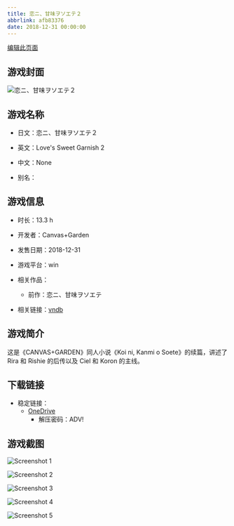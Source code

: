 ```yaml
---
title: 恋ニ、甘味ヲソエテ２
abbrlink: afb83376
date: 2018-12-31 00:00:00
---
```

[编辑此页面](https://github.com/ACG-3/ADV3-source/blob/main/source/_posts/games/%E6%81%8B%E3%83%8B%E3%80%81%E7%94%98%E5%91%B3%E3%83%B2%E3%82%BD%E3%82%A8%E3%83%86%EF%BC%92.md)

## 游戏封面

![恋ニ、甘味ヲソエテ２](https://pan.timero.xyz/onedrive/img_lib_001/%E6%81%8B%E3%83%8B%E3%80%81%E7%94%98%E5%91%B3%E3%83%B2%E3%82%BD%E3%82%A8%E3%83%86%EF%BC%92_cover.avif)


## 游戏名称

- 日文：恋ニ、甘味ヲソエテ２
- 英文：Love's Sweet Garnish 2
- 中文：None

- 别名：


## 游戏信息

- 时长：13.3 h
- 开发者：Canvas+Garden
- 发售日期：2018-12-31
- 游戏平台：win
- 相关作品：
   - 前作：恋ニ、甘味ヲソエテ

- 相关链接：[vndb](https://vndb.org/v24626)


## 游戏简介

这是《CANVAS+GARDEN》同人小说《Koi ni, Kanmi o Soete》的续篇，讲述了 Rira 和 Rishie 的后传以及 Ciel 和 Koron 的主线。




## 下载链接

- 稳定链接：
    - [OneDrive](https://pan.timero.xyz/onedrive/adv_lib_001/%E6%81%8B%E3%83%8B%E3%80%81%E7%94%98%E5%91%B3%E3%83%B2%E3%82%BD%E3%82%A8%E3%83%86%EF%BC%92)
        - 解压密码：ADV!



## 游戏截图


![Screenshot 1](https://pan.timero.xyz/onedrive/img_lib_001/%E6%81%8B%E3%83%8B%E3%80%81%E7%94%98%E5%91%B3%E3%83%B2%E3%82%BD%E3%82%A8%E3%83%86%EF%BC%92_Screenshot_1.avif)

![Screenshot 2](https://pan.timero.xyz/onedrive/img_lib_001/%E6%81%8B%E3%83%8B%E3%80%81%E7%94%98%E5%91%B3%E3%83%B2%E3%82%BD%E3%82%A8%E3%83%86%EF%BC%92_Screenshot_2.avif)

![Screenshot 3](https://pan.timero.xyz/onedrive/img_lib_001/%E6%81%8B%E3%83%8B%E3%80%81%E7%94%98%E5%91%B3%E3%83%B2%E3%82%BD%E3%82%A8%E3%83%86%EF%BC%92_Screenshot_3.avif)

![Screenshot 4](https://pan.timero.xyz/onedrive/img_lib_001/%E6%81%8B%E3%83%8B%E3%80%81%E7%94%98%E5%91%B3%E3%83%B2%E3%82%BD%E3%82%A8%E3%83%86%EF%BC%92_Screenshot_4.avif)

![Screenshot 5](https://pan.timero.xyz/onedrive/img_lib_001/%E6%81%8B%E3%83%8B%E3%80%81%E7%94%98%E5%91%B3%E3%83%B2%E3%82%BD%E3%82%A8%E3%83%86%EF%BC%92_Screenshot_5.avif)

